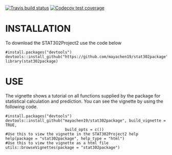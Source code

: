 <!-- badges: start -->
  [![Travis build status](https://travis-ci.com/mayachen19/stat302package.svg?branch=master)](https://travis-ci.com/mayachen19/stat302package)
  [![Codecov test coverage](https://codecov.io/gh/mayachen19/stat302package/branch/master/graph/badge.svg)](https://codecov.io/gh/mayachen19/stat302package?branch=master)
  <!-- badges: end -->

# INSTALLATION

To download the STAT302Project2 use the code below
```{r}
#install.packages("devtools")
devtools::install_github("https://github.com/mayachen19/stat302package")
library(stat302package)
```

# USE

The vignette shows a tutorial on all functions supplied by the package for
statistical calculation and prediction. You can see the vignette by using
the following code.

```{r}
#install.packages("devtools")
devtools::install_github("mayachen19/stat302package", build_vignette = TRUE,
                          build_opts = c())
#Use this to view the vignette in the STAT302Project2 help
help(package = "stat302package", help_type = "html")
#Use this to view the vignette as a html file
utils::browseVignettes(package = "stat302package")
